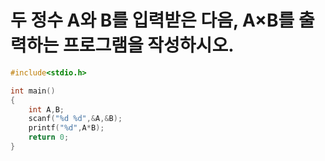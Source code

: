 # 두 정수 A와 B를 입력받은 다음, A×B를 출력하는 프로그램을 작성하시오.

```C
#include<stdio.h>

int main()
{    
    int A,B;
    scanf("%d %d",&A,&B);
    printf("%d",A*B);
    return 0;
}
```
